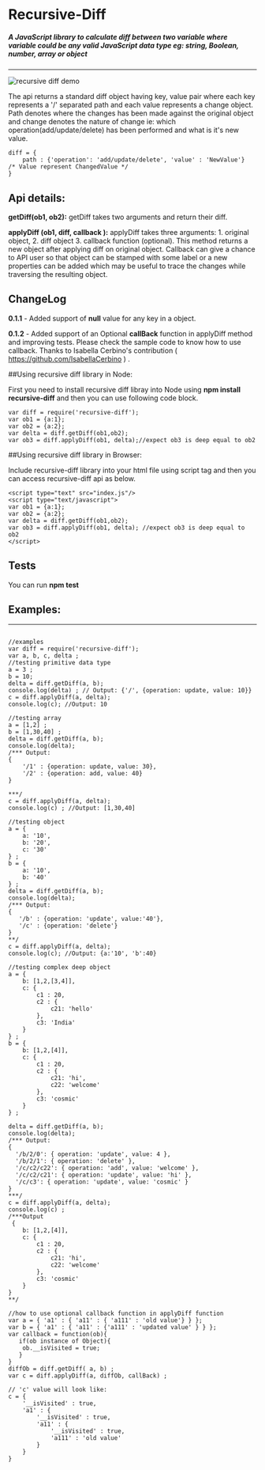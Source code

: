 # Recursive-Diff

##### A JavaScript library to calculate diff between two variable where variable could be any valid JavaScript data type eg: string, Boolean, number, array or object
--------

![recursive diff demo](./img/recursive-diff.png?raw=true "Sample Recursive Diff")

The api returns a standard diff object having key, value pair where each key represents a '/' separated path and each value represents a change object. Path denotes where the changes has been made against the original object and change denotes the nature of change ie: which operation(add/update/delete) has been performed and what is it's new value.

```
diff = {
	path : {'operation': 'add/update/delete', 'value' : 'NewValue'}  /* Value represent ChangedValue */
}
```

## Api details: 

**getDiff(ob1, ob2):** getDiff takes two arguments and return their diff.

**applyDiff (ob1, diff, callback ):** applyDiff takes three arguments: 1. original object, 2. diff object 3. callback function (optional). This method returns a new object after applying diff on original object. Callback can give a chance to API user so that object can be stamped with some label or a new properties can be added which may be useful to trace the changes while traversing the resulting object. 

## ChangeLog
**0.1.1** - Added support of **null** value for any key in a object.

**0.1.2** - Added support of an Optional  **callBack** function in applyDiff method and improving tests. Please check the sample code to know how to use callback. Thanks to Isabella Cerbino's contribution ( https://github.com/IsabellaCerbino ) .

##Using recursive diff library in Node:

First you need to install recursive diff libray into Node using  **npm install recursive-diff** and then you can use following code block.

```
var diff = require('recursive-diff');
var ob1 = {a:1};
var ob2 = {a:2};
var delta = diff.getDiff(ob1,ob2);
var ob3 = diff.applyDiff(ob1, delta);//expect ob3 is deep equal to ob2

```

##Using recursive diff library in Browser: 

Include recursive-diff library into your html file using script tag and then you can access recursive-diff api  as below.

```
<script type="text" src="index.js"/>
<script type="text/javascript">
var ob1 = {a:1};
var ob2 = {a:2};
var delta = diff.getDiff(ob1,ob2);
var ob3 = diff.applyDiff(ob1, delta); //expect ob3 is deep equal to ob2
</script>
```

## Tests
You can run **npm test**

## Examples:
---------
```

//examples 
var diff = require('recursive-diff');
var a, b, c, delta ;
//testing primitive data type
a = 3 ;
b = 10;
delta = diff.getDiff(a, b);
console.log(delta) ; // Output: {'/', {operation: update, value: 10}}
c = diff.applyDiff(a, delta);
console.log(c); //Output: 10
 
//testing array
a = [1,2] ;
b = [1,30,40] ;
delta = diff.getDiff(a, b);
console.log(delta);
/*** Output: 
{
    '/1' : {operation: update, value: 30},
    '/2' : {operation: add, value: 40} 
}

***/
c = diff.applyDiff(a, delta);
console.log(c) ; //Output: [1,30,40]

//testing object 
a = {
    a: '10',
    b: '20',
    c: '30'
} ;
b = {
    a: '10',
    b: '40'
} ;
delta = diff.getDiff(a, b);
console.log(delta);
/*** Output:
{
   '/b' : {operation: 'update', value:'40'},
   '/c' : {operation: 'delete'}
}
**/
c = diff.applyDiff(a, delta);
console.log(c); //Output: {a:'10', 'b':40}

//testing complex deep object
a = {
    b: [1,2,[3,4]],
    c: {
        c1 : 20,
        c2 : {
            c21: 'hello'
        },
        c3: 'India'
    }
} ;
b = {
    b: [1,2,[4]],
    c: {
        c1 : 20,
        c2 : {
            c21: 'hi',
            c22: 'welcome'
        },
        c3: 'cosmic'
    }
} ;

delta = diff.getDiff(a, b);
console.log(delta);
/*** Output:
{ 
  '/b/2/0': { operation: 'update', value: 4 },
  '/b/2/1': { operation: 'delete' },
  '/c/c2/c22': { operation: 'add', value: 'welcome' },
  '/c/c2/c21': { operation: 'update', value: 'hi' },
  '/c/c3': { operation: 'update', value: 'cosmic' } 
}
***/
c = diff.applyDiff(a, delta);
console.log(c) ;
/***Output
 {
    b: [1,2,[4]],
    c: {
        c1 : 20,
        c2 : {
            c21: 'hi',
            c22: 'welcome'
        },
        c3: 'cosmic'
    }
}
**/

//how to use optional callback function in applyDiff function
var a = { 'a1' : { 'a11' : { 'a111' : 'old value'} } };
var b = { 'a1' : { 'a11' : {'a111' : 'updated value' } } };
var callback = function(ob){
   if(ob instance of Object){
   	ob.__isVisited = true;
   }
}
diffOb = diff.getDiff( a, b) ;
var c = diff.applyDiff(a, diffOb, callBack) ;

// 'c' value will look like:
c = {
    '__isVisited' : true,
    'a1' : {
        '__isVisited' : true,
        'a11' : {
            '__isVisited' : true,
            'a111' : 'old value'
        }
    }
}

```
